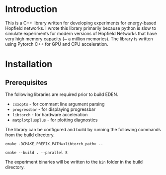 # Introduction

This is a C++ library written for developing experiments for energy-based Hopfield networks. I wrote this 
library primarily because python is slow to simulate experiments for modern versions of Hopfield Networks that have
very high memory capacity (~ a million memories). The library is written using Pytorch C++ for GPU and CPU acceleration. 

# Installation

## Prerequisites

The following libraries are required prior to build EDEN.

- `cxxopts` - for commant line argument parsing
- `progressbar` - for displaying progressbar
- `libtorch` - for hardware acceleration
- `matplotplusplus` - for plotting diagnostics

The library can be configured and build by running the following commands from the build directory.

````
cmake -DCMAKE_PREFIX_PATH=<libtorch_path> ..

cmake --build . --parallel 8
````

The experiment binaries will be written to the `bin` folder in the build directory.
